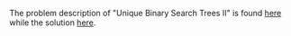The problem description of "Unique Binary Search Trees II" is found [here](https://leetcode.com/problems/unique-binary-search-trees-ii/description/) while the solution [here]().

